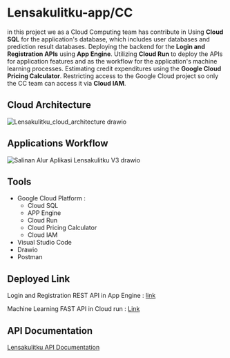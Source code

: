 # Lensakulitku-app/CC
in this project we as a Cloud Computing team has contribute in Using **Cloud SQL** for the application's database, which includes user databases and prediction result databases. Deploying the backend for the **Login and Registration APIs** using **App Engine**. Utilizing **Cloud Run** to deploy the APIs for application features and as the workflow for the application's machine learning processes. Estimating credit expenditures using the **Google Cloud Pricing Calculator**. Restricting access to the Google Cloud project so only the CC team can access it via **Cloud IAM**.

## Cloud Architecture
![Lensakulitku_cloud_architecture drawio](https://github.com/user-attachments/assets/614bae8c-793e-4f6f-bfeb-0e64451cb3f4)

## Applications Workflow
![Salinan Alur Aplikasi Lensakulitku V3 drawio](https://github.com/user-attachments/assets/9a689d11-ba21-42b7-b505-c72ae6f34282)


## Tools
- Google Cloud Platform :
   - Cloud SQL
   - APP Engine
   - Cloud Run
   - Cloud Pricing Calculator
   - Cloud IAM
- Visual Studio Code
- Drawio
- Postman

## Deployed Link
Login and Registration REST API in App Engine :
[link](https://backend-dot-lensakulitku-server.et.r.appspot.com/)

Machine Learning FAST API in Cloud run :
[Link](https://lensa-ml-api-1022474212288.asia-southeast2.run.app)

## API Documentation
[Lensakulitku API Documentation](https://documenter.getpostman.com/view/39389673/2sAYBbepF5)



